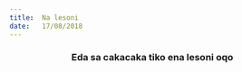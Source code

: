 ```yaml
---
title:  Na lesoni
date:   17/08/2018
---
```


### <center>Eda sa cakacaka tiko ena lesoni oqo</center>